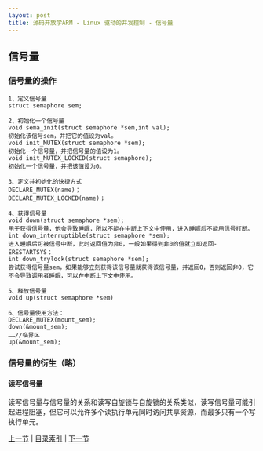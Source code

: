 ```yaml
---
layout: post
title: 源码开放学ARM - Linux 驱动的并发控制 - 信号量
---
```


## 信号量

### 信号量的操作

	1、定义信号量
	struct semaphore sem;
	
	2、初始化一个信号量
	void sema_init(struct semaphore *sem,int val);
	初始化该信号sem，并把它的值设为val。
	void init_MUTEX(struct semaphore *sem);
	初始化一个信号量，并把信号量的值设为1。
	void init_MUTEX_LOCKED(struct semaphore);
	初始化一个信号量，并把该值设为0。
	
	3、定义并初始化的快捷方式
	DECLARE_MUTEX(name)；
	DECLARE_MUTEX_LOCKED(name)；
	
	4、获得信号量
	void down(struct semaphore *sem);
	用于获得信号量，他会导致睡眠，所以不能在中断上下文中使用，进入睡眠后不能用信号打断。
	int down_interruptible(struct semaphore *sem);
	进入睡眠后可被信号中断，此时返回值为非0，一般如果得到非0的值就立即返回-ERESTARTSYS；
	int down_trylock(struct semaphore *sem);
	尝试获得信号量sem，如果能够立刻获得该信号量就获得该信号量，并返回0，否则返回非0，它不会导致调用者睡眠，可以在中断上下文中使用。
	
	5、释放信号量
	void up(struct semaphore *sem)
	
	6、信号量使用方法：
	DECLARE_MUTEX(mount_sem);
	down(&mount_sem);
	……//临界区
	up(&mount_sem);

###  信号量的衍生（略）

#### 读写信号量
读写信号量与信号量的关系和读写自旋锁与自旋锁的关系类似，读写信号量可能引起进程阻塞，但它可以允许多个读执行单元同时访问共享资源，而最多只有一个写执行单元。


[上一节](chp105-4.html)  |  [目录索引](../index.html)  |  [下一节](chp105-6.html)
